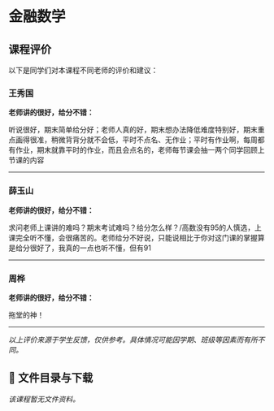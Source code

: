 # 金融数学

## 课程评价

以下是同学们对本课程不同老师的评价和建议：

### 王秀国

**老师讲的很好，给分不错：**

听说很好，期末简单给分好；老师人真的好，期末想办法降低难度特别好，期末重点画得很准，稍微背背分就不会低，平时不点名、无作业；平时有作业啊，每周都有作业，期末就靠平时的作业，而且会点名的，老师每节课会抽一两个同学回顾上节课的内容

---

### 薛玉山

**老师讲的很好，给分不错：**

求问老师上课讲的难吗？期末考试难吗？给分怎么样？/高数没有95的人慎选，上课完全听不懂，会很痛苦的。老师给分不好说，只能说相比于你对这门课的掌握算是给分很好了，我真的一点也听不懂，但有91

---

### 周桦

**老师讲的很好，给分不错：**

拖堂的神！

---

*以上评价来源于学生反馈，仅供参考。具体情况可能因学期、班级等因素而有所不同。*
## 📄 文件目录与下载

_该课程暂无文件资料。_
